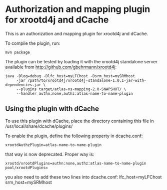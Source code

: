 Authorization and mapping plugin for xrootd4j and dCache
========================================================

This is an authorization and mapping plugin for xrootd4j and dCache.

To compile the plugin, run:

    mvn package


The plugin can be tested by loading it with the xrootd4j standalone
server available from http://github.com/gbehrmann/xrootd4j:

    java -Dlog=debug -Dlfc_host=myLFChost -Dsrm_host=mySRMhost
         -jar /path/to/xrootd4j/xrootd4j-standalone-1.0.1-jar-with-dependencies.jar \
         --plugins target/atlas-ns-mapping-2.0-SNAPSHOT/ \
         --handler authn:none,authz:atlas-name-to-name-plugin

Using the plugin with dCache
----------------------------

To use this plugin with dCache, place the directory containing this
file in /usr/local/share/dcache/plugins/

To enable the plugin, define the following property in dcache.conf:

    xrootdAuthzPlugin=atlas-name-to-name-plugin 

that way is now deprecated. Proper way is:

    xrootd/xrootdPlugins=authn:none,authz:atlas-name-to-name-plugin
    pool/xrootdPlugins=

you also need to add these two lines into dcache.conf:
    lfc_host=myLFChost
    srm_host=mySRMhost
